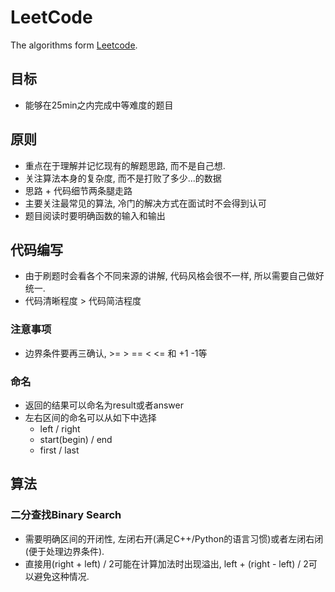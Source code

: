 # LeetCode
The algorithms form [Leetcode](https://leetcode.cn/).
## 目标
- 能够在25min之内完成中等难度的题目
## 原则
- 重点在于理解并记忆现有的解题思路, 而不是自己想.
- 关注算法本身的复杂度, 而不是打败了多少...的数据
- 思路 + 代码细节两条腿走路
- 主要关注最常见的算法, 冷门的解决方式在面试时不会得到认可
- 题目阅读时要明确函数的输入和输出
## 代码编写
- 由于刷题时会看各个不同来源的讲解, 代码风格会很不一样, 所以需要自己做好统一.
- 代码清晰程度 > 代码简洁程度
### 注意事项
- 边界条件要再三确认, >= > == < <= 和 +1 -1等
### 命名
- 返回的结果可以命名为result或者answer
- 左右区间的命名可以从如下中选择
  - left / right
  - start(begin) / end
  - first / last
## 算法
### 二分查找Binary Search
- 需要明确区间的开闭性, 左闭右开(满足C++/Python的语言习惯)或者左闭右闭(便于处理边界条件).
- 直接用(right + left) / 2可能在计算加法时出现溢出, left + (right - left) / 2可以避免这种情况.